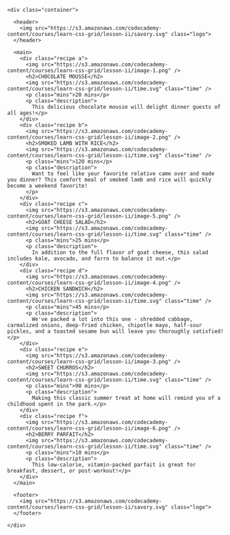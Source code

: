 <!DOCTYPE html>
<html>

  <head>
    <meta charset="utf-8">
    <title>Savory</title>
    <link rel="stylesheet" type="text/css" href="reset.css" />
    <link rel="stylesheet" type="text/css" href="style.css" />
    <link href="https://fonts.googleapis.com/css?family=Poppins:400,600" rel="stylesheet">
    <link href="https://fonts.googleapis.com/css?family=Work+Sans" rel="stylesheet">
  </head>

  <body>

    <div class="container">

      <header>
        <img src="https://s3.amazonaws.com/codecademy-content/courses/learn-css-grid/lesson-ii/savory.svg" class="logo">
      </header>

      <main>
        <div class="recipe a">
          <img src="https://s3.amazonaws.com/codecademy-content/courses/learn-css-grid/lesson-ii/image-1.png" />
          <h2>CHOCOLATE MOUSSE</h2>
          <img src="https://s3.amazonaws.com/codecademy-content/courses/learn-css-grid/lesson-ii/time.svg" class="time" />
          <p class="mins">20 mins</p>
          <p class="description">
            This delicious chocolate mousse will delight dinner guests of all ages!</p>
        </div>
        <div class="recipe b">
          <img src="https://s3.amazonaws.com/codecademy-content/courses/learn-css-grid/lesson-ii/image-2.png" />
          <h2>SMOKED LAMB WITH RICE</h2>
          <img src="https://s3.amazonaws.com/codecademy-content/courses/learn-css-grid/lesson-ii/time.svg" class="time" />
          <p class="mins">120 mins</p>
          <p class="description">
            Want to feel like your favorite relative came over and made you dinner? This comfort meal of smoked lamb and rice will quickly become a weekend favorite!
          </p>
        </div>
        <div class="recipe c">
          <img src="https://s3.amazonaws.com/codecademy-content/courses/learn-css-grid/lesson-ii/image-5.png" />
          <h2>GOAT CHEESE SALAD</h2>
          <img src="https://s3.amazonaws.com/codecademy-content/courses/learn-css-grid/lesson-ii/time.svg" class="time" />
          <p class="mins">25 mins</p>
          <p class="description">
            In addition to the full flavor of goat cheese, this salad includes kale, avocado, and farro to balance it out.</p>
        </div>
        <div class="recipe d">
          <img src="https://s3.amazonaws.com/codecademy-content/courses/learn-css-grid/lesson-ii/image-4.png" />
          <h2>CHICKEN SANDWICH</h2>
          <img src="https://s3.amazonaws.com/codecademy-content/courses/learn-css-grid/lesson-ii/time.svg" class="time" />
          <p class="mins">45 mins</p>
          <p class="description">
            We've packed a lot into this one - shredded cabbage, carmalized onions, deep-fried chicken, chipotle mayo, half-sour pickles, and a toasted sesame bun will leave you thoroughly satisfied!</p>
        </div>
        <div class="recipe e">
          <img src="https://s3.amazonaws.com/codecademy-content/courses/learn-css-grid/lesson-ii/image-3.png" />
          <h2>SWEET CHURROS</h2>
          <img src="https://s3.amazonaws.com/codecademy-content/courses/learn-css-grid/lesson-ii/time.svg" class="time" />
          <p class="mins">90 mins</p>
          <p class="description">
            Making this classic summer treat at home will remind you of a childhood spent in the park.</p>
        </div>
        <div class="recipe f">
          <img src="https://s3.amazonaws.com/codecademy-content/courses/learn-css-grid/lesson-ii/image-6.png" />
          <h2>BERRY PARFAIT</h2>
          <img src="https://s3.amazonaws.com/codecademy-content/courses/learn-css-grid/lesson-ii/time.svg" class="time" />
          <p class="mins">10 mins</p>
          <p class="description">
            This low-calorie, vitamin-packed parfait is great for breakfast, dessert, or post-workout!</p>
        </div>
      </main>

      <footer>
        <img src="https://s3.amazonaws.com/codecademy-content/courses/learn-css-grid/lesson-ii/savory.svg" class="logo">
      </footer>

    </div>
  </body>

</html>